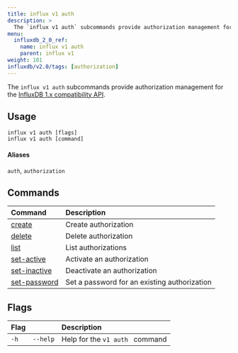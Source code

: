 ```yaml
---
title: influx v1 auth
description: >
  The `influx v1 auth` subcommands provide authorization management for the InfluxDB 1.x compatibility API.
menu:
  influxdb_2_0_ref:
    name: influx v1 auth
    parent: influx v1
weight: 101
influxdb/v2.0/tags: [authorization]
---
```


The `influx v1 auth` subcommands provide authorization management for the [InfluxDB 1.x compatibility API](/influxdb/v2.0/reference/api/influxdb-1x/).

## Usage
```
influx v1 auth [flags]
influx v1 auth [command]
```

#### Aliases
`auth`, `authorization`

## Commands

| Command                                                                     | Description                                  |
|:----------------------------------------------------------------------------|:---------------------------------------------|
| [create](/influxdb/v2.0/reference/cli/influx/v1/auth/create/)             | Create authorization                         |
| [delete](/influxdb/v2.0/reference/cli/influx/v1/auth/delete/)             | Delete authorization                         |
| [list](/influxdb/v2.0/reference/cli/influx/v1/auth/list/)                 | List authorizations                          |
| [set-active](/influxdb/v2.0/reference/cli/influx/v1/auth/set-active/)     | Activate an authorization                    |
| [set-inactive](/influxdb/v2.0/reference/cli/influx/v1/auth/set-inactive/) | Deactivate an authorization                  |
| [set-password](/influxdb/v2.0/reference/cli/influx/v1/auth/set-password/) | Set a password for an existing authorization |

## Flags
| Flag |          | Description                     |
|:-----|:---------|:--------------------------------|
| `-h` | `--help` | Help for the `v1 auth ` command |
